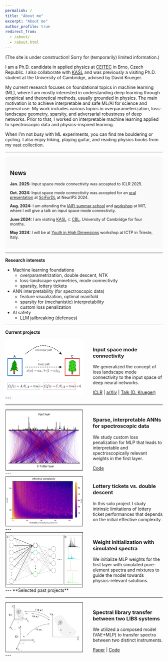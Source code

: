 ```yaml
---
permalink: /
title: "About me"
excerpt: "About me"
author_profile: true
redirect_from: 
  - /about/
  - /about.html
---
```


(The site is under construction! Sorry for (temporarily) limited information.)


I am a Ph.D. candidate in applied physics at [CEITEC](https://www.ceitec.eu/) in Brno, Czech Republic. I also collaborate with [KASL](https://www.kasl.ai/) and was previously a visiting Ph.D. student at the University of Cambridge, advised by David Krueger.

My current research focuses on foundational topics in machine learning (ML), where I am mostly interested in understanding deep learning through empirical and theoretical methods, usually grounded in physics. The main motivation is to achieve interpretable and safe ML/AI for science and general use. My work includes various topics in overparameterization, loss-landscape geometry, sparsity, and adversarial robustness of deep networks.
Prior to that, I worked on interpretable machine learning applied to spectroscopic data and physics-inspired learning.

When I'm not busy with ML experiments, you can find me bouldering or cycling. I also enjoy hiking, playing guitar, and reading physics books from my vast collection.

---
<div style="background-color: #f9f9f9; padding: 15px; border-radius: 5px; font-size: 0.9em;">

## News

**Jan. 2025:** Input space mode connectivity was accepted to ICLR 2025.

**Oct. 2024:** Input space mode connectivity was accepted for an [oral presentation](https://neurips.cc/virtual/2024/workshop/84741#collapse-sl-109173) at [SciForDL](https://scienceofdlworkshop.github.io/) at NeurIPS 2024.

**Aug. 2024:** I am attending the [IAIFI summer school](https://iaifi.org/phd-summer-school.html) and [workshop](https://iaifi.org/summer-workshop.html) at MIT, where I will give a talk on input space mode connectivity.

**June 2024:** I am visiting [KASL](https://www.kasl.ai/) $\subset$ [CBL](https://mlg.eng.cam.ac.uk/), University of Cambridge for four months.

**May 2024:** I will be at [Youth in High Dimensions](https://indico.ictp.it/event/10478) workshop at ICTP in Trieste, Italy.

</div>

---
**Research interests**
* Machine learning foundations
  * overparametrization, double descent, NTK 
  * loss-landscape symmetries, mode connectivity
  * sparsity, lottery tickets
* ANN interpretability (for spectroscopic data)
  * feature visualization, optimal manifold
  * sparsity for (mechanistic) interpretability
  * custom loss penalization 
* AI safety
  * LLM jailbreaking (defenses)


---
**Current projects**
<div style="display: flex;">
  <!-- Image on the left -->
  <img src="/images/mode_connectivity.png" alt="Description" style="width: 250px; height: 150;">

  <!-- Content on the right -->
  <div style="margin-left: 30px;">
    <h3>Input space mode connectivity</h3>  <!-- Title -->
    <p>We generalized the concept of loss landscape mode connectivity to the input space of deep neural networks.</p>  <!-- Description -->
    <a href="https://openreview.net/forum?id=3qeOy7HwUT">ICLR</a> | <a href="https://arxiv.org/abs/2409.05800">arXiv</a> | <a href="https://neurips.cc/virtual/2024/workshop/84741#collapse-sl-109173">Talk (D. Krueger)</a>  <!-- Links -->
  </div>
</div>
---

---
<div style="display: flex;">
  <!-- Image on the left -->
  <img src="/images/sparsity_custom.png" alt="Description" style="width: 250px; height: 150;">

  <!-- Content on the right -->
  <div style="margin-left: 30px;">
    <h3>Sparse, interpretable ANNs for spectroscopic data</h3>  <!-- Title -->
    <p>We study custom loss penalization for MLP that leads to interpretable and spectroscopically relevant weights in the first layer.</p>  <!-- Description -->
    <a href="https://github.com/JVrabel/custom_loss_sparsity">Code</a>  <!-- Links -->
  </div>
</div>
---
<div style="display: flex;">
  <!-- Image on the left -->
  <img src="/images/double_descent.png" alt="Description" style="width: 250px; height: 150;">

  <!-- Content on the right -->
  <div style="margin-left: 30px;">
    <h3>Lottery tickets vs. double descent</h3>  <!-- Title -->
    <p>In this solo project I study intrinsic limitations of lottery ticket performances that depends on the initial effective complexity. </p>  <!-- Description -->

  </div>
</div>
---
<div style="display: flex;">
  <!-- Image on the left -->
  <img src="/images/weight_initialization.png" alt="Description" style="width: 250px; height: 150;">

  <!-- Content on the right -->
  <div style="margin-left: 30px;">
    <h3>Weight initialization with simulated spectra</h3>  <!-- Title -->
    <p>We initialize MLP weights for the first layer with simulated pure-element spectra and mixtures to guide the model towards physics-relevant solutions.</p>  <!-- Description -->
  </div>
</div>
---
**Selected past projects**

---
<div style="display: flex;">
  <!-- Image on the left -->
  <img src="/images/spectra_transfer.png" alt="Description" style="width: 250px; height: 150;">

  <!-- Content on the right -->
  <div style="margin-left: 30px;">
    <h3>Spectral library transfer between two LIBS systems</h3>  <!-- Title -->
    <p>We utilized a composed model (VAE+MLP) to transfer spectra between two distinct instruments.</p>  <!-- Description -->
    <a href="https://doi.org/10.1039/D2JA00406B">Paper</a> | <a href="https://github.com/LIBS-ML-team/libs-transfer-library">Code</a>  <!-- Links -->
  </div>
</div>
---